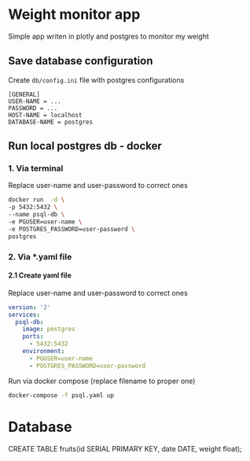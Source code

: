 # Weight monitor app
Simple app writen in plotly and postgres to monitor my weight


## Save database configuration
Create `db/config.ini` file with postgres configurations
```
[GENERAL]
USER-NAME = ...
PASSWORD = ...
HOST-NAME = localhost
DATABASE-NAME = postgres
```

## Run local postgres db - docker 

### 1. Via terminal
Replace user-name and user-password to correct ones
```bash
docker run  -d \             
-p 5432:5432 \
--name psql-db \
-e PGUSER=user-name \
-e POSTGRES_PASSWORD=user-password \
postgres
```

### 2. Via *.yaml file
#### 2.1 Create yaml file
Replace user-name and user-password to correct ones
```yaml
version: '2'
services:
  psql-db:
    image: postgres
    ports:
      - 5432:5432
    environment:
      - PGUSER=user-name
      - POSTGRES_PASSWORD=user-password
```
Run via docker compose (replace filename to proper one)
```bash
docker-compose -f psql.yaml up
```


# Database










CREATE TABLE fruits(id SERIAL PRIMARY KEY, date DATE, weight float);

